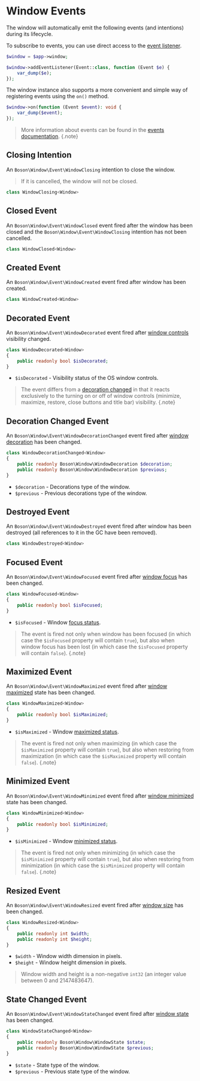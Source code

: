 
# Window Events

The window will automatically emit the following events (and intentions)
during its lifecycle.

To subscribe to events, you can use direct access to the
<a href="events.md#event-listener">event listener</a>.

```php
$window = $app->window;

$window->addEventListener(Event::class, function (Event $e) {
    var_dump($e);
});
```

The window instance also supports a more convenient and simple way of
registering events using the `on()` method.

```php
$window->on(function (Event $event): void {
    var_dump($event);
});
```

> More information about events can be found in the <a href="events.md">events 
> documentation</a>.
{.note}

## Closing Intention

An `Boson\Window\Event\WindowClosing` intention to close the window.

> If it is cancelled, the window will not be closed.

```php
class WindowClosing<Window>
```

## Closed Event

An `Boson\Window\Event\WindowClosed` event fired after the window has been
closed and the `Boson\Window\Event\WindowClosing` intention has not been
cancelled.

```php
class WindowClosed<Window>
```

## Created Event

An `Boson\Window\Event\WindowCreated` event fired after window has been created.

```php
class WindowCreated<Window>
```

## Decorated Event

An `Boson\Window\Event\WindowDecorated` event fired after
<a href="window.md#decorations">window controls</a> visibility changed.

```php
class WindowDecorated<Window> 
{
    public readonly bool $isDecorated;
}
```

- `$isDecorated` - Visibility status of the OS window controls.

> The event differs from a 
> <a href="window-events.md#decoration-changed-event">decoration changed</a> in 
> that it reacts exclusively to the turning on or off of window controls 
> (minimize, maximize, restore, close buttons and title bar) visibility.
{.note}

## Decoration Changed Event

An `Boson\Window\Event\WindowDecorationChanged` event fired after
<a href="window.md#decorations">window decoration</a> has been changed.

```php
class WindowDecorationChanged<Window> 
{
    public readonly Boson\Window\WindowDecoration $decoration;
    public readonly Boson\Window\WindowDecoration $previous;
}
```

- `$decoration` - Decorations type of the window.
- `$previous` - Previous decorations type of the window.

## Destroyed Event

An `Boson\Window\Event\WindowDestroyed` event fired after window has 
been destroyed (all references to it in the GC have been removed).

```php
class WindowDestroyed<Window>
```


## Focused Event

An `Boson\Window\Event\WindowFocused` event fired after
<a href="window.md#focus">window focus</a> has been changed.

```php
class WindowFocused<Window> 
{
    public readonly bool $isFocused;
}
```


- `$isFocused` - Window <a href="window.md#focus">focus status</a>.

> The event is fired not only when window has been focused (in which case the 
> `$isFocused` property will contain `true`), but also 
> when window focus has been lost (in which case the `$isFocused` 
> property will contain `false`).
{.note}

## Maximized Event

An `Boson\Window\Event\WindowMaximized` event fired after
<a href="window.md#maximize">window maximized</a> state has been changed.

```php
class WindowMaximized<Window> 
{
    public readonly bool $isMaximized;
}
```

- `$isMaximized` - Window <a href="window.md#maximize">maximized status</a>.

> The event is fired not only when maximizing (in which case the 
> `$isMaximized` property will contain `true`), but also 
> when restoring from maximization (in which case the `$isMaximized` 
> property will contain `false`).
{.note}

## Minimized Event

An `Boson\Window\Event\WindowMinimized` event fired after
<a href="window.md#minimize">window minimized</a> state has been changed.

```php
class WindowMinimized<Window> 
{
    public readonly bool $isMinimized;
}
```

- `$isMinimized` - Window <a href="window.md#minimize">minimized status</a>.

> The event is fired not only when minimizing (in which case the 
> `$isMinimized` property will contain `true`), but also when 
> restoring from minimization (in which case the `$isMinimized` 
> property will contain `false`).
{.note}

## Resized Event

An `Boson\Window\Event\WindowResized` event fired after
<a href="window.md#size">window size</a> has been changed.

```php
class WindowResized<Window> 
{
    public readonly int $width;
    public readonly int $height;
}
```

- `$width` - Window width dimension in pixels.
- `$height` - Window height dimension in pixels.

> Window width and height is a non-negative `int32` (an integer value 
> between 0 and 2147483647).

## State Changed Event

An `Boson\Window\Event\WindowStateChanged` event fired after
<a href="window.md#state">window state</a> has been changed.

```php
class WindowStateChanged<Window> 
{
    public readonly Boson\Window\WindowState $state;
    public readonly Boson\Window\WindowState $previous;
}
```

- `$state` - State type of the window.
- `$previous` - Previous state type of the window.
